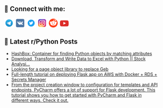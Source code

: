 ## 🔎 Connect with me:
[<img src="https://github.com/bullbesh/bullbesh/blob/main/images/Telegram.png" width="32" height="32" />](https://t.me/bullbesh)
[<img src="https://github.com/bullbesh/bullbesh/blob/main/images/VK.png" width="32" height="32" />](https://vk.com/bullbesh)
[<img src="https://github.com/bullbesh/bullbesh/blob/main/images/Twitter.png" width="32" height="32" />](https://twitter.com/bullbesh1)
[<img src="https://github.com/bullbesh/bullbesh/blob/main/images/Instagram.png" width="32" height="32" />](https://www.instagram.com/bullbesh)
[<img src="https://github.com/bullbesh/bullbesh/blob/main/images/Reddit.png" width="32" height="32" />](https://www.reddit.com/user/bullbesh)
[<img src="https://github.com/bullbesh/bullbesh/blob/main/images/YouTube.png" width="32" height="32" />](https://www.youtube.com/channel/UCtfjRs6uzgq5mfm8S06WTcg)

## 📕 Latest r/Python Posts
<!-- BLOG-POST-LIST:START -->
- [HashBox: Container for finding Python objects by matching attributes](https://www.reddit.com/r/Python/comments/wf9yp6/hashbox_container_for_finding_python_objects_by/)
- [Download, Transform and Write Data to Excel with Python || Stock Analysi...](https://www.reddit.com/r/Python/comments/wf9qsu/download_transform_and_write_data_to_excel_with/)
- [Looking for a page object library to replace Geb](https://www.reddit.com/r/Python/comments/wf80wu/looking_for_a_page_object_library_to_replace_geb/)
- [Full-length tutorial on deploying Flask app on AWS with Docker + RDS + Secrets Manager](https://www.reddit.com/r/Python/comments/wf7icj/fulllength_tutorial_on_deploying_flask_app_on_aws/)
- [From the project creation window to configuration for templates and API endpoints, PyCharm offers a lot of support for Flask development. This tutorial shows you how to get started with PyCharm and Flask in different ways. Check it out.](https://www.reddit.com/r/Python/comments/wf72f5/from_the_project_creation_window_to_configuration/)
<!-- BLOG-POST-LIST:END -->
